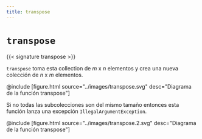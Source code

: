 ```yaml
---
title: transpose
---
```


# `transpose`

{{< signature transpose >}}

`transpose` toma esta collection de *m* x *n* elementos y crea una nueva
colección de *n* x *m* elementos.

@include [figure.html source="../images/transpose.svg" desc="Diagrama de la función transpose"]

Si no todas las subcolecciones son del mismo tamaño entonces esta función lanza
una excepción `IllegalArgumentException`.

@include [figure.html source="../images/transpose.2.svg" desc="Diagrama de la función transpose"]
